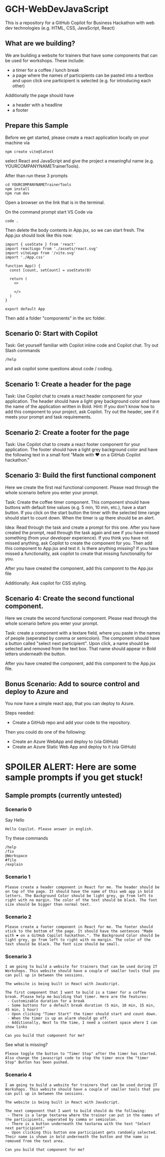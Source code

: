 # GCH-WebDevJavaScript
This is a repository for a GitHub Copilot for Business Hackathon with web dev technologies (e.g. HTML, CSS, JavaScript, React)

## What are we building?
We are building a website for trainers that have some components that can be used for workshops. These include:
* a timer for a coffee / lunch break
* a page where the names of participients can be pasted into a textbox and upon click one participient is selected (e.g. for introducing each other)

 Additionally the page should have
* a header with a headline
* a footer

## Prepare this Sample
Before we get started, please create a react application locally on your machine via
```
npm create vite@latest
```
select React and JavaScript and give the project a meaningful name (e.g. YOURCOMPANYNAMETrainerTools).

After than run these 3 prompts
```
cd YOURCOMPANYNAMETrainerTools
npm install
npm rum dev
```

Open a browser on the link that is in the terminal.

On the command prompt start VS Code via
```
code .
```

Then delete the body contents in App.jsx, so we can start fresh. The App.jsx should look like this now:
```
import { useState } from 'react'
import reactLogo from './assets/react.svg'
import viteLogo from '/vite.svg'
import './App.css'

function App() {
  const [count, setCount] = useState(0)

  return (
    <>
      
    </>
  )
}

export default App
```
Then add a folder "components" in the src folder.

## Scenario 0: Start with Copilot
Task: Get yourself familiar with Copilot inline code and Copilot chat. Try out Slash commands 
```
/help
```
and ask copilot some questions about code / coding.

## Scenario 1: Create a header for the page
Task: Use Copilot chat to create a react header component for your application. The header should have a light grey background color and have the name of the application written in Bold.
Hint: If you don't know how to add this component to your project, ask Copilot. Try out the header, see if it meets your prompt and task requirements.

## Scenario 2: Create a footer for the page
Task: Use Copilot chat to create a react footer component for your application. The footer should have a light grey background color and have the following text in a small font "Made with ❤️ on a GitHub Copilot hackathon."

## Scenario 3: Build the first functional component
Here we create the first real functional component. Please read through the whole scenario before you enter your prompt.

Task: Create the coffee timer component. This component should have buttons with default time values (e.g. 5 min, 10 min, etc.), have a start button. If you click on the start button the timer with the selected time range should start to count down. When the timer is up there should be an alert.

Idea: Read through the task and create a prompt for this one. After you have created the prompt, read through the task again and see if you have missed something (from your developer experience). If you think you have not missed anything, ask Copilot to create the component for you. Then add this component to App.jsx and test it. Is there anything missing? 
If you have missed a functionality, ask copilot to create that missing functionality for you.

After you have created the component, add this componnt to the App.jsx file

Additionally: Ask copilot for CSS styling.

## Scenario 4: Create the second functional component.
Here we create the second functional component. Please read through the whole scenario before you enter your prompt.

Task: create a component with a textare field, where you paste in the names of people (seperated by comma or semicolon). The component should have a button called "select next participient". Upon click, a name should be selected and removed from the text box. That name should appear in Bold letters underneath the button.

After you have created the component, add this component to the App.jsx file.

## Bonus Scenario: Add to source control and deploy to Azure and
You now have a simple react app, that you can deploy to Azure. 

Steps needed:
 - Create a GitHub repo and add your code to the repository.

Then you could do one of the following:
 - Create an Azure WebApp and deploy to (via GitHub)
 - Create an Azure Static Web App and deploy to it (via GitHub)

# SPOILER ALERT: Here are some sample prompts if you get stuck!

## Sample prompts (currently untested)

### Scenario 0
Say Hello
```
Hello Copilot. Please answer in english.
```

Try these commands
```
/help
/fix
@Workspace
#file
/explain
```

### Scenario 1
```
Please create a header component in React for me. The header should be on top of the page. It should have the name of this web app in bold letters. The Background Color should be light grey, go from left to right with no margin. The color of the text should be black. The font size should be bigger than normal text.
```
### Scenario 2
```
Please create a footer component in React for me. The footer should stick to the bottom of the page. It should have the sentences "Made with ❤️ on a GitHub Copilot hackathon.". The Background Color should be light grey, go from left to right with no margin. The color of the text should be black. The font size should be small.
```
### Scenario 3
```
I am going to build a website for trainers that can be used during IT Workshops. This website should have a couple of smaller tools that you can pull up in between the sessions.

The website is being built in React with JavaScript.

The first component that I want to build is a timer for a coffee break. Please help me building that timer. Here are the features:
 - Customizable duration for a break
 - Some buttons for a default break duration (5 min, 10 min, 15 min, 45 min, 1 hour)
 - Upon clicking "Timer Start" the timer should start and count down.
 - When the timer is up an alarm should go off.
 - Additionally, Next to the time, I need a content space where I can show links

Can you build that component for me?
```
See what is missing?

```
Please toggle the button to "Timer Stop" after the timer has started. Also change the javascript code to stop the timer once the "timer Stop" Button has been pushed.
```

### Scenario 4
```
I am going to build a website for trainers that can be used during IT Workshops. This website should have a couple of smaller tools that you can pull up in between the sessions.

The website is being built in React with JavaScript.

The next component that I want to build should do the following: 
 - There is a large textarea where the trainer can put in the names of the participients, seperated by comma or semicolon.
 - There is a button underneath the textarea with the text "Select next participient"
 - Upon clicking this button one participient gets randomly selected. Their name is shown in bold underneath the button and the name is removed from the text area.
 
Can you build that component for me?
```


